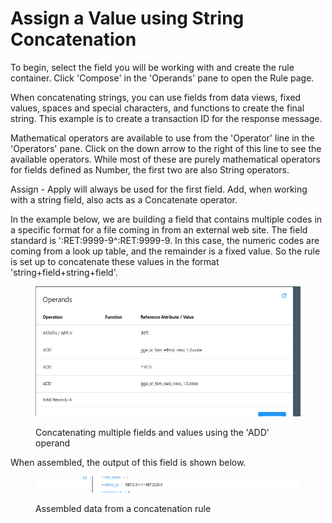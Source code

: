 # Assign a Value using String Concatenation

To begin, select the field you will be working with and create the rule container.  Click 'Compose' in the 'Operands' pane to open the Rule page.

When concatenating strings, you can use fields from data views, fixed values, spaces and special characters, and functions to create the final string.  This example is to create a transaction ID for the response message.

Mathematical operators are available to use from the 'Operator' line in the 'Operators' pane.  Click on the down arrow to the right of this line to see the available operators.  While most of these are purely mathematical operators for fields defined as Number, the first two are also String operators.

Assign - Apply will always be used for the first field.  Add, when working with a string field, also acts as a Concatenate operator.

In the example below, we are building a field that contains multiple codes in a specific format for a file coming in from an external web site.  The field standard is ':RET:9999-9^:RET:9999-9.  In this case, the numeric codes are coming from a look up table, and the remainder is a fixed value.  So the rule is set up to concatenate these values in the format 'string+field+string+field'.

<figure><img src="../../../../../.gitbook/assets/image (843).png" alt=""><figcaption><p>Concatenating multiple fields and values using the 'ADD' operand</p></figcaption></figure>

When assembled, the output of this field is shown below.

<figure><img src="../../../../../.gitbook/assets/image (844).png" alt=""><figcaption><p>Assembled data from a concatenation rule</p></figcaption></figure>
